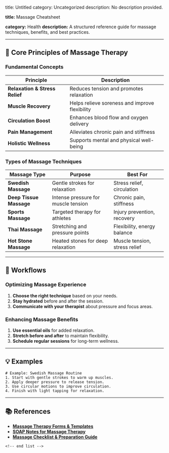 title: Untitled
category: Uncategorized
description: No description provided.

**title:** Massage Cheatsheet

**category:** Health
**description:** A structured reference guide for massage techniques, benefits, and best practices.

---

## 💆 **Core Principles of Massage Therapy**

### **Fundamental Concepts**

| Principle                            | Description                                    |
| ------------------------------------ | ---------------------------------------------- |
| **Relaxation & Stress Relief** | Reduces tension and promotes relaxation        |
| **Muscle Recovery**            | Helps relieve soreness and improve flexibility |
| **Circulation Boost**          | Enhances blood flow and oxygen delivery        |
| **Pain Management**            | Alleviates chronic pain and stiffness          |
| **Holistic Wellness**          | Supports mental and physical well-being        |

### **Types of Massage Techniques**

| Massage Type                  | Purpose                             | Best For                      |
| ----------------------------- | ----------------------------------- | ----------------------------- |
| **Swedish Massage**     | Gentle strokes for relaxation       | Stress relief, circulation    |
| **Deep Tissue Massage** | Intense pressure for muscle tension | Chronic pain, stiffness       |
| **Sports Massage**      | Targeted therapy for athletes       | Injury prevention, recovery   |
| **Thai Massage**        | Stretching and pressure points      | Flexibility, energy balance   |
| **Hot Stone Massage**   | Heated stones for deep relaxation   | Muscle tension, stress relief |

---

## 🔄 **Workflows**

### **Optimizing Massage Experience**

1. **Choose the right technique** based on your needs.
2. **Stay hydrated** before and after the session.
3. **Communicate with your therapist** about pressure and focus areas.

### **Enhancing Massage Benefits**

1. **Use essential oils** for added relaxation.
2. **Stretch before and after** to maintain flexibility.
3. **Schedule regular sessions** for long-term wellness.

---

## 💡 **Examples**

```plaintext
# Example: Swedish Massage Routine
1. Start with gentle strokes to warm up muscles.  
2. Apply deeper pressure to release tension.  
3. Use circular motions to improve circulation.  
4. Finish with light tapping for relaxation.  
```

---

## 📚 **References**

- **[Massage Therapy Forms &amp; Templates](https://mblexguide.com/massage-forms/)**
- **[SOAP Notes for Massage Therapy](https://www.carepatron.com/templates/soap-notes-for-massage-therapy-template)**
- **[Massage Checklist &amp; Preparation Guide](https://checklist.com/massage-checklist)**

```
<!-- end list -->
```